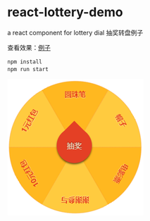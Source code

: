 # react-lottery-demo
a react component for lottery dial 
抽奖转盘例子

查看效果：[例子](https://gyxing.github.io/react-lottery-demo/test)

```bash
npm install
npm run start
```

![Alt text](/src/lottery.png)

